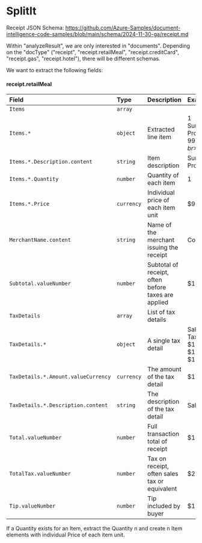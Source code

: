 # SplitIt
Receipt JSON Schema: https://github.com/Azure-Samples/document-intelligence-code-samples/blob/main/schema/2024-11-30-ga/receipt.md

Within "analyzeResult", we are only interested in "documents". Depending on the "docType" ("receipt", "receipt.retailMeal", "receipt.creditCard", "receipt.gas", "receipt.hotel"), there will be different schemas.

We want to extract the following fields:
#### receipt.retailMeal
| Field | Type | Description | Example |
|:------|:-----|:------------|:--------|
|`Items`|`array`|||
|`Items.*`|`object`|Extracted line item|1<br>Surface Pro 6<br>$999.00<br>$999.00|
|`Items.*.Description.content`|`string`|Item description|Surface Pro 6|
|`Items.*.Quantity`|`number`|Quantity of each item|1|
|`Items.*.Price`|`currency`|Individual price of each item unit|$999.00|
|`MerchantName.content`|`string`|Name of the merchant issuing the receipt|Contoso|
|`Subtotal.valueNumber`|`number`|Subtotal of receipt, often before taxes are applied|$12.34|
|`TaxDetails`|`array`|List of tax details||
|`TaxDetails.*`|`object`|A single tax detail|Sales Tax(10%) $10.00 $1.00 $11.00|
|`TaxDetails.*.Amount.valueCurrency`|`currency`|The amount of the tax detail|$1.00|
|`TaxDetails.*.Description.content`|`string`|The description of the tax detail|Sales Tax|
|`Total.valueNumber`|`number`|Full transaction total of receipt|$14.34|
|`TotalTax.valueNumber`|`number`|Tax on receipt, often sales tax or equivalent|$2.00|
|`Tip.valueNumber`|`number`|Tip included by buyer|$1.00|


If a Quantity exists for an Item, extract the Quantity n and create n Item elements with individual Price of each item unit.